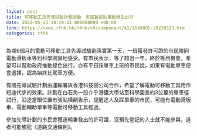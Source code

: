 ```yaml
---
layout: post
title: 可移動工具先導試驗計劃啟動　市民冀協助推動綠色出行
date: 2022-05-23 18:19:51.000000000 +08:00
link: https://news.rthk.hk/rthk/ch/component/k2/1649805-20220523.htm
categories: rthk
---
```


為期6個月的電動可移動工具先導試驗劃落實第一天，一班獲發許可證的市民帶同電動滑板車等到科學園實地感受。有市民表示，等了超過一年，終於等到機會，希望可以幫助政府推動綠色出行。亦有平日踩單車上班的市民說，如果有電動單車便會選擇，認為始終比駕車方便。

有關先導試驗計劃由運輸署與香港科技園公司合作，希望了解電動可移動工具用作短途代步的效果。計劃在白石角一段介乎港鐵大學站至科學園長約3公里的單車徑試行，沿途當眼位置有張貼橫額告示，提醒途人及踩單車的市民，可能有電動滑板車、電動輔助單車等電動可移動工具經過。

參加先導計劃的市民會獲運輸署發出的許可證，沒預先登記的人士就不能參與，違者可能觸犯《道路交通條例》。

